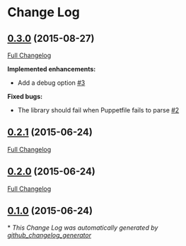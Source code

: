 # Change Log

## [0.3.0](https://github.com/camptocamp/puppetfile-updater/tree/0.3.0) (2015-08-27)
[Full Changelog](https://github.com/camptocamp/puppetfile-updater/compare/0.2.1...0.3.0)

**Implemented enhancements:**

- Add a debug option [\#3](https://github.com/camptocamp/puppetfile-updater/issues/3)

**Fixed bugs:**

- The library should fail when Puppetfile fails to parse [\#2](https://github.com/camptocamp/puppetfile-updater/issues/2)

## [0.2.1](https://github.com/camptocamp/puppetfile-updater/tree/0.2.1) (2015-06-24)
[Full Changelog](https://github.com/camptocamp/puppetfile-updater/compare/0.2.0...0.2.1)

## [0.2.0](https://github.com/camptocamp/puppetfile-updater/tree/0.2.0) (2015-06-24)
[Full Changelog](https://github.com/camptocamp/puppetfile-updater/compare/0.1.0...0.2.0)

## [0.1.0](https://github.com/camptocamp/puppetfile-updater/tree/0.1.0) (2015-06-24)


\* *This Change Log was automatically generated by [github_changelog_generator](https://github.com/skywinder/Github-Changelog-Generator)*